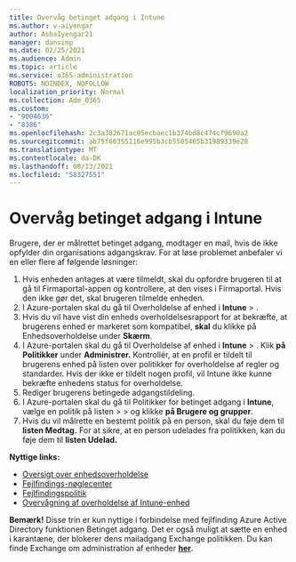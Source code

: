 ```yaml
---
title: Overvåg betinget adgang i Intune
ms.author: v-aiyengar
author: AshaIyengar21
manager: dansimp
ms.date: 02/25/2021
ms.audience: Admin
ms.topic: article
ms.service: o365-administration
ROBOTS: NOINDEX, NOFOLLOW
localization_priority: Normal
ms.collection: Adm_O365
ms.custom:
- "9004636"
- "8386"
ms.openlocfilehash: 2c3a382671ac95ecbaec1b374bd8c474cf9690a2
ms.sourcegitcommit: ab75f66355116e995b3cb5505465b31989339e28
ms.translationtype: MT
ms.contentlocale: da-DK
ms.lasthandoff: 08/13/2021
ms.locfileid: "58327551"
---
```

# <a name="monitor-intune-conditional-access"></a>Overvåg betinget adgang i Intune

Brugere, der er målrettet betinget adgang, modtager en mail, hvis de ikke opfylder din organisations adgangskrav. For at løse problemet anbefaler vi en eller flere af følgende løsninger:

1. Hvis enheden antages at være tilmeldt, skal du opfordre brugeren til at gå til Firmaportal-appen og kontrollere, at den vises i Firmaportal. Hvis den ikke gør det, skal brugeren tilmelde enheden.
1. I Azure-portalen skal du gå til Overholdelse af enhed i **Intune**  >  . 
1. Hvis du vil have vist din enheds overholdelsesrapport for at bekræfte, at brugerens enhed er markeret som kompatibel, **skal** du klikke på Enhedsoverholdelse under **Skærm**.
1. I Azure-portalen skal du gå til Overholdelse af enhed i **Intune**  >  . Klik **på Politikker** under **Administrer.** Kontrollér, at en profil er tildelt til brugerens enhed på listen over politikker for overholdelse af regler og standarder. Hvis der ikke er tildelt nogen profil, vil Intune ikke kunne bekræfte enhedens status for overholdelse.
1. Rediger brugerens betingede adgangstildeling.
1. I Azure-portalen skal du gå til Politikker for betinget adgang i **Intune**, vælge en politik på listen  >    >  og klikke **på Brugere og grupper**.
1. Hvis du vil målrette en bestemt politik på en person, skal du føje dem til **listen Medtag.** For at sikre, at en person udelades fra politikken, kan du føje dem til **listen Udelad.**

**Nyttige links:**

- [Oversigt over enhedsoverholdelse](https://docs.microsoft.com/intune/device-compliance-get-started)
- [Fejlfindings-nøglecenter](https://docs.microsoft.com/intune/troubleshoot-conditional-access)
- [Fejlfindingspolitik](https://docs.microsoft.com/intune/troubleshoot-policies-in-microsoft-intune)
- [Overvågning af overholdelse af Intune-enhed](https://docs.microsoft.com/intune/compliance-policy-monitor)

**Bemærk!** Disse trin er kun nyttige i forbindelse med fejlfinding Azure Active Directory funktionen Betinget adgang. Det er også muligt at sætte en enhed i karantæne, der blokerer dens mailadgang Exchange politikken. Du kan finde Exchange om administration af enheder [**her**](https://docs.microsoft.com/previous-versions/office/exchange-server-2010/ff959225(v=exchg.141)).
